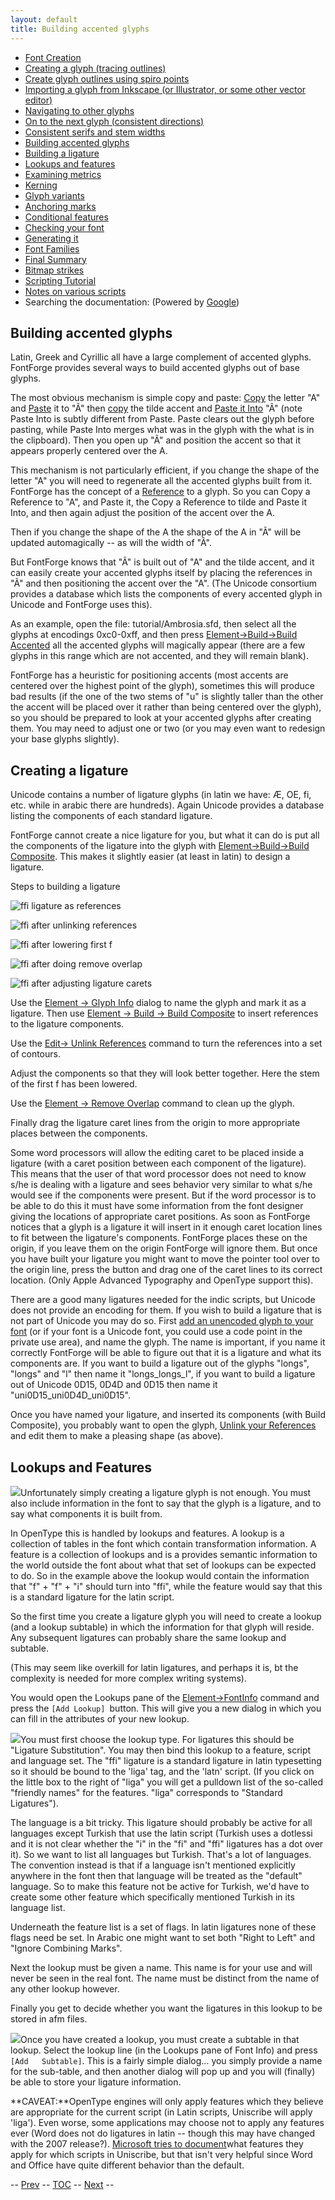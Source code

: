 ```yaml
---
layout: default
title: Building accented glyphs
---
```



-   [Font Creation](editexample.html#FontCreate)
-   [Creating a glyph (tracing outlines)](editexample.html#CharCreate)
-   [Create glyph outlines using spiro points](editspiro.html)
-   [Importing a glyph from Inkscape (or Illustrator, or some other
    vector editor)](importexample.html)
-   [Navigating to other glyphs](editexample2.html#Navigating)
-   [On to the next glyph (consistent
    directions)](editexample2.html#Creating-o)
-   [Consistent serifs and stem
    widths](editexample3.html#consistent-stems)
-   [Building accented glyphs](editexample4.html#accents)
-   [Building a ligature](editexample4.html#ligature)
-   [Lookups and features](editexample4.html#lookups)
-   [Examining metrics](editexample5.html#metrics)
-   [Kerning](editexample5.html#Kerning)
-   [Glyph variants](editexample6.html#Variants)
-   [Anchoring marks](editexample6.html#Marks)
-   [Conditional features](editexample6-5.html#Conditional)
-   [Checking your font](editexample7.html#checking)
-   [Generating it](editexample7.html#generating)
-   [Font Families](editexample7.html#Families)
-   [Final Summary](editexample7.html#summary)
-   [Bitmap strikes](editexample8.html)
-   [Scripting Tutorial](scripting-tutorial.html)
-   [Notes on various scripts](scriptnotes.html#Special)
-   Searching the documentation: (Powered by
    [Google](http://www.google.com/))

Building accented glyphs
------------------------

Latin, Greek and Cyrillic all have a large complement of accented
glyphs. FontForge provides several ways to build accented glyphs out of
base glyphs.

The most obvious mechanism is simple copy and paste:
[Copy](editmenu.html#Copy) the letter "A" and
[Paste](editmenu.html#Paste) it to "Ã" then [copy](editmenu.html#Copy)
the tilde accent and [Paste it Into](editmenu.html#PasteInto) "Ã" (note
Paste Into is subtly different from Paste. Paste clears out the glyph
before pasting, while Paste Into merges what was in the glyph with the
what is in the clipboard). Then you open up "Ã" and position the accent
so that it appears properly centered over the A.

This mechanism is not particularly efficient, if you change the shape of
the letter "A" you will need to regenerate all the accented glyphs built
from it. FontForge has the concept of a
[Reference](overview.html#References) to a glyph. So you can Copy a
Reference to "A", and Paste it, the Copy a Reference to tilde and Paste
it Into, and then again adjust the position of the accent over the A.

Then if you change the shape of the A the shape of the A in "Ã" will be
updated automagically -- as will the width of "Ã".

But FontForge knows that "Ã" is built out of "A" and the tilde accent,
and it can easily create your accented glyphs itself by placing the
references in "Ã" and then positioning the accent over the "A". (The
Unicode consortium provides a database which lists the components of
every accented glyph in Unicode and FontForge uses this).

As an example, open the file: tutorial/Ambrosia.sfd, then select all the
glyphs at encodings 0xc0-0xff, and then press [Element-\>Build-\>Build
Accented](elementmenu.html#Accented) all the accented glyphs will
magically appear (there are a few glyphs in this range which are not
accented, and they will remain blank).

FontForge has a heuristic for positioning accents (most accents are
centered over the highest point of the glyph), sometimes this will
produce bad results (if the one of the two stems of "u" is slightly
taller than the other the accent will be placed over it rather than
being centered over the glyph), so you should be prepared to look at
your accented glyphs after creating them. You may need to adjust one or
two (or you may even want to redesign your base glyphs slightly).

Creating a ligature
-------------------

Unicode contains a number of ligature glyphs (in latin we have: Æ, OE,
fi, etc. while in arabic there are hundreds). Again Unicode provides a
database listing the components of each standard ligature.

FontForge cannot create a nice ligature for you, but what it can do is
put all the components of the ligature into the glyph with
[Element-\>Build-\>Build Composite](elementmenu.html#Accented). This
makes it slightly easier (at least in latin) to design a ligature.

Steps to building a ligature

![ffi ligature as references](img/ffi-refs.png)

![ffi after unlinking references](img/ffi-unlink.png)

![ffi after lowering first f](img/ffi-moved.png)

![ffi after doing remove overlap](img/ffi-rmoverlap.png)

![ffi after adjusting ligature carets](img/ffi-caret.png)

Use the [Element -\> Glyph Info](elementmenu.html#CharInfo) dialog to
name the glyph and mark it as a ligature. Then use [Element -\> Build
-\> Build Composite](elementmenu.html#Accented) to insert references to
the ligature components.

Use the [Edit-\> Unlink References](editmenu.html#Unlink) command to
turn the references into a set of contours.

Adjust the components so that they will look better together. Here the
stem of the first f has been lowered.

Use the [Element -\> Remove Overlap](elementmenu.html#Remove) command to
clean up the glyph.

Finally drag the ligature caret lines from the origin to more
appropriate places between the components.

Some word processors will allow the editing caret to be placed inside a
ligature (with a caret position between each component of the ligature).
This means that the user of that word processor does not need to know
s/he is dealing with a ligature and sees behavior very similar to what
s/he would see if the components were present. But if the word processor
is to be able to do this it must have some information from the font
designer giving the locations of appropriate caret positions. As soon as
FontForge notices that a glyph is a ligature it will insert in it enough
caret location lines to fit between the ligature's components. FontForge
places these on the origin, if you leave them on the origin FontForge
will ignore them. But once you have built your ligature you might want
to move the pointer tool over to the origin line, press the button and
drag one of the caret lines to its correct location. (Only Apple
Advanced Typography and OpenType support this).

There are a good many ligatures needed for the indic scripts, but
Unicode does not provide an encoding for them. If you wish to build a
ligature that is not part of Unicode you may do so. First [add an
unencoded glyph to your font](faq.html#new-name) (or if your font is a
Unicode font, you could use a code point in the private use area), and
name the glyph. The name is important, if you name it correctly
FontForge will be able to figure out that it is a ligature and what its
components are. If you want to build a ligature out of the glyphs
"longs", "longs" and "l" then name it "longs\_longs\_l", if you want to
build a ligature out of Unicode 0D15, 0D4D and 0D15 then name it
"uni0D15\_uni0D4D\_uni0D15".

Once you have named your ligature, and inserted its components (with
Build Composite), you probably want to open the glyph, [Unlink your
References](editmenu.html#Unlink) and edit them to make a pleasing shape
(as above).

Lookups and Features
--------------------

![](img/fontinfo-lookups.png)Unfortunately simply creating a ligature glyph
is not enough. You must also include information in the font to say that
the glyph is a ligature, and to say what components it is built from.

In OpenType this is handled by lookups and features. A lookup is a
collection of tables in the font which contain transformation
information. A feature is a collection of lookups and is a provides
semantic information to the world outside the font about what that set
of lookups can be expected to do. So in the example above the lookup
would contain the information that "f" + "f" + "i" should turn into
"ffi", while the feature would say that this is a standard ligature for
the latin script.

So the first time you create a ligature glyph you will need to create a
lookup (and a lookup subtable) in which the information for that glyph
will reside. Any subsequent ligatures can probably share the same lookup
and subtable.

(This may seem like overkill for latin ligatures, and perhaps it is, bt
the complexity is needed for more complex writing systems).

You would open the Lookups pane of the
[Element-\>FontInfo](fontinfo.html#Lookups) command and press the
`[Add Lookup] `button. This will give you a new dialog in which you can
fill in the attributes of your new lookup.

![](img/AddLookup-Liga.png)You must first choose the lookup type. For
ligatures this should be "Ligature Substitution". You may then bind this
lookup to a feature, script and language set. The "ffi" ligature is a
standard ligature in latin typesetting so it should be bound to the
'liga' tag, and the 'latn' script. (If you click on the little box to
the right of "liga" you will get a pulldown list of the so-called
"friendly names" for the features. "liga" corresponds to "Standard
Ligatures").

The language is a bit tricky. This ligature should probably be active
for all languages except Turkish that use the latin script (Turkish uses
a dotlessi and it is not clear whether the "i" in the "fi" and "ffi"
ligatures has a dot over it). So we want to list all languages but
Turkish. That's a lot of languages. The convention instead is that if a
language isn't mentioned explicitly anywhere in the font then that
language will be treated as the "default" language. So to make this
feature not be active for Turkish, we'd have to create some other
feature which specifically mentioned Turkish in its language list.

Underneath the feature list is a set of flags. In latin ligatures none
of these flags need be set. In Arabic one might want to set both "Right
to Left" and "Ignore Combining Marks".

Next the lookup must be given a name. This name is for your use and will
never be seen in the real font. The name must be distinct from the name
of any other lookup however.

Finally you get to decide whether you want the ligatures in this lookup
to be stored in afm files.

![](img/subtable-ffi.png)Once you have created a lookup, you must create a
subtable in that lookup. Select the lookup line (in the Lookups pane of
Font Info) and press `[Add   Subtable]`. This is a fairly simple
dialog... you simply provide a name for the sub-table, and then another
dialog will pop up and you will (finally) be able to store your ligature
information.

**CAVEAT:**OpenType engines will only apply features which they believe
are appropriate for the current script (in Latin scripts, Uniscribe will
apply 'liga'). Even worse, some applications may choose not to apply any
features ever (Word does not do ligatures in latin -- though this may
have changed with the 2007 release?). [Microsoft tries to
document](http://www.microsoft.com/typography/specs/default.htm)what
features they apply for which scripts in Uniscribe, but that isn't very
helpful since Word and Office have quite different behavior than the
default.

-- [Prev](editexample3.html) -- [TOC](overview.html) --
[Next](editexample5.html) --
